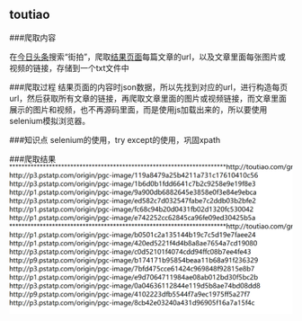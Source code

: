 ## toutiao

###爬取内容

在[今日头条](https://www.toutiao.com/)搜索“街拍”，爬取[结果页面](https://www.toutiao.com/search/?keyword=%E8%A1%97%E6%8B%8D)每篇文章的url，以及文章里面每张图片或视频的链接，存储到一个txt文件中


###爬取过程
结果页面的内容时json数据，所以先找到对应的url，进行构造每页url，然后获取所有文章的链接，再爬取文章里面的图片或视频链接，而文章里面展示的图片和视频，也不再源码里面，而是使用js加载出来的，所以要使用selenium模拟浏览器。

###知识点
selenium的使用，try except的使用，巩固xpath


###爬取结果
![](https://raw.githubusercontent.com/liangweiyang/picbed/master/toutiao_result.PNG)